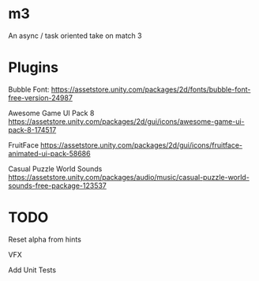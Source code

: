 # m3
An async / task oriented take on match 3

# Plugins

Bubble Font:
https://assetstore.unity.com/packages/2d/fonts/bubble-font-free-version-24987

Awesome Game UI Pack 8
https://assetstore.unity.com/packages/2d/gui/icons/awesome-game-ui-pack-8-174517

FruitFace
https://assetstore.unity.com/packages/2d/gui/icons/fruitface-animated-ui-pack-58686

Casual Puzzle World Sounds
https://assetstore.unity.com/packages/audio/music/casual-puzzle-world-sounds-free-package-123537


# TODO

Reset alpha from hints

VFX

Add Unit Tests